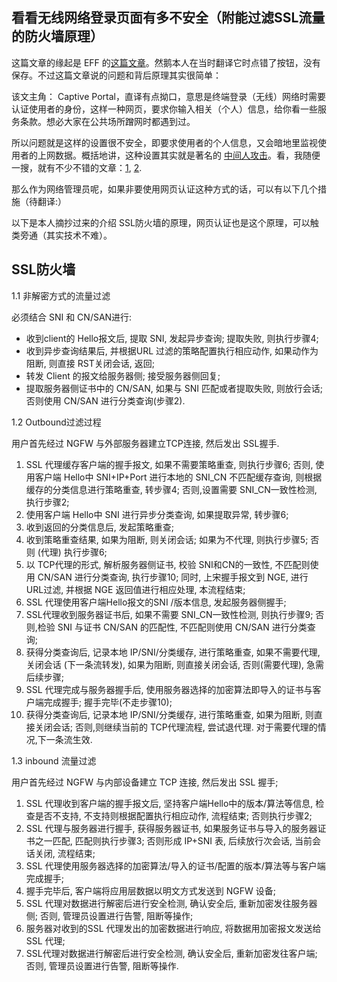 ---
---

## 看看无线网络登录页面有多不安全（附能过滤SSL流量的防火墙原理）

这篇文章的缘起是 EFF 的[这篇文章](https://www.eff.org/deeplinks/2017/08/how-captive-portals-interfere-wireless-security-and-privacy)。然鹅本人在当时翻译它时点错了按钮，没有保存。不过这篇文章说的问题和背后原理其实很简单：

该文主角： Captive Portal，直译有点拗口，意思是终端登录（无线）网络时需要认证使用者的身份，这样一种网页，要求你输入相关（个人）信息，给你看一些服务条款。想必大家在公共场所蹭网时都遇到过。

所以问题就是这样的设置很不安全，即要求使用者的个人信息，又会暗地里监视使用者的上网数据。概括地讲，这种设置其实就是著名的 [中间人攻击](http://www.baike.com/wiki/%E4%B8%AD%E9%97%B4%E4%BA%BA%E6%94%BB%E5%87%BB)。看，我随便一搜，就有不少不错的文章：[1](https://software.intel.com/zh-cn/blogs/2011/10/11/ssl/), [2](http://www.cnblogs.com/LittleHann/p/3735602.html).

那么作为网络管理员呢，如果非要使用网页认证这种方式的话，可以有以下几个措施（待翻译:）

以下是本人摘抄过来的介绍 SSL防火墙的原理，网页认证也是这个原理，可以触类旁通（其实技术不难）。


## SSL防火墙

1.1 非解密方式的流量过滤

必须结合 SNI 和 CN/SAN进行:
- 收到client的 Hello报文后, 提取 SNI, 发起异步查询; 提取失败, 则执行步骤4;
- 收到异步查询结果后, 并根据URL 过滤的策略配置执行相应动作, 如果动作为阻断, 则直接 RST关闭会话, 返回; 
- 转发 Client 的报文给服务器侧; 接受服务器侧回复;
- 提取服务器侧证书中的 CN/SAN, 如果与 SNI 匹配或者提取失败, 则放行会话; 否则使用 CN/SAN 进行分类查询(步骤2).

1.2 Outbound过滤过程

用户首先经过 NGFW 与外部服务器建立TCP连接, 然后发出 SSL握手.

1. SSL 代理缓存客户端的握手报文, 如果不需要策略重查, 则执行步骤6; 否则, 使用客户端 Hello中 SNI+IP+Port 进行本地的 SNI_CN 不匹配缓存查询, 则根据缓存的分类信息进行策略重查, 转步骤4; 否则,设置需要 SNI_CN一致性检测, 执行步骤2;
2. 使用客户端 Hello中 SNI 进行异步分类查询, 如果提取异常, 转步骤6;
3. 收到返回的分类信息后, 发起策略重查;
4. 收到策略重查结果, 如果为阻断, 则关闭会话; 如果为不代理, 则执行步骤5; 否则 (代理) 执行步骤6;
5. 以 TCP代理的形式, 解析服务器侧证书, 校验 SNI和CN的一致性, 不匹配则使用 CN/SAN 进行分类查询, 执行步骤10; 同时, 上宋握手报文到 NGE, 进行 URL过滤, 并根据 NGE 返回值进行相应处理, 本流程结束;
6. SSL 代理使用客户端Hello报文的SNI /版本信息, 发起服务器侧握手;
7. SSL代理收到服务器证书后, 如果不需要 SNI_CN一致性检测, 则执行步骤9; 否则,检验 SNI 与证书 CN/SAN 的匹配性, 不匹配则使用 CN/SAN 进行分类查询;
8. 获得分类查询后, 记录本地 IP/SNI/分类缓存, 进行策略重查, 如果不需要代理, 关闭会话 (下一条流转发), 如果为阻断, 则直接关闭会话, 否则(需要代理), 急需后续步骤;
9. SSL 代理完成与服务器握手后, 使用服务器选择的加密算法即导入的证书与客户端完成握手; 握手完毕(不走步骤10);
10. 获得分类查询后, 记录本地 IP/SNI/分类缓存, 进行策略重查, 如果为阻断, 则直接关闭会话; 否则,则继续当前的 TCP代理流程, 尝试退代理. 对于需要代理的情况,下一条流生效. 

1.3 inbound 流量过滤

用户首先经过 NGFW 与内部设备建立 TCP 连接, 然后发出 SSL 握手;
1. SSL 代理收到客户端的握手报文后, 坚持客户端Hello中的版本/算法等信息, 检查是否不支持, 不支持则根据配置执行相应动作, 流程结束; 否则执行步骤2;
2.  SSL 代理与服务器进行握手, 获得服务器证书, 如果服务证书与导入的服务器证书之一匹配, 匹配则执行步骤3; 否则形成 IP+SNI 表, 后续放行次会话, 当前会话关闭, 流程结束;
3. SSL 代理使用服务器选择的加密算法/导入的证书/配置的版本/算法等与客户端完成握手;
4. 握手完毕后, 客户端将应用层数据以明文方式发送到 NGFW 设备;
5. SSL 代理对数据进行解密后进行安全检测, 确认安全后, 重新加密发往服务器侧; 否则, 管理员设置进行告警, 阻断等操作;
6. 服务器对收到的SSL 代理发出的加密数据进行响应, 将数据用加密报文发送给 SSL 代理;
7. SSL代理对数据进行解密后进行安全检测, 确认安全后, 重新加密发往客户端; 否则, 管理员设置进行告警, 阻断等操作.
